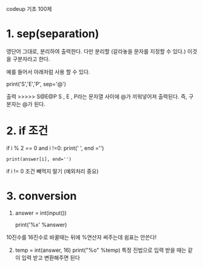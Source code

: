 codeup 기초 100제

# 1. sep(separation) 
 

영단어 그대로, 분리하여 출력한다. 다만 분리할 (갈라놓을 문자를 지정할 수 있다.) 이것을 구분자라고 한다.

예를 들어서 아래처럼 사용 할 수 있다.

print('S','E','P', sep='@')

출력 >>>>> S@E@P
S , E , P라는 문자열 사이에 @가 끼워넣어져 출력된다. 즉, 구분자는 @가 된다.

# 2. if 조건
if i % 2 == 0 and i !=0:
        print(' ', end ='')
    
    print(answer[i], end='')
if i != 0 조건 빼먹지 말기 (예외처리 중요)


# 3. conversion
 1) answer = int(input())

    print('%x' %answer)

 10진수를 16진수로 바꿀때는 뒤에 %연산자 써주는데 쉼표는 안쓴다!

 2) temp = int(answer, 16)
    print("%o" %temp)
  특정 진법으로 입력 받을 때는 같이 입력 받고 변환해주면 된다 






